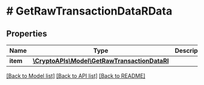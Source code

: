 # # GetRawTransactionDataRData

## Properties

Name | Type | Description | Notes
------------ | ------------- | ------------- | -------------
**item** | [**\CryptoAPIs\Model\GetRawTransactionDataRI**](GetRawTransactionDataRI.md) |  |

[[Back to Model list]](../../README.md#models) [[Back to API list]](../../README.md#endpoints) [[Back to README]](../../README.md)
